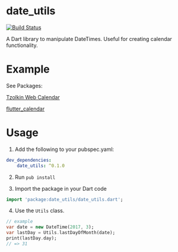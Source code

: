 # date_utils

[![Build Status](https://travis-ci.org/apptreesoftware/date_utils.svg?branch=master)](https://travis-ci.org/apptreesoftware/date_utils)

A Dart library to manipulate DateTimes. Useful for creating calendar functionality.

# Example

See Packages:

[Tzolkin Web Calendar](https://pub.dartlang.org/packages/tzolkin)

[flutter_calendar](https://github.com/apptreesoftware/flutter_calendar)

# Usage

1. Add the following to your pubspec.yaml:

```yaml
dev_dependencies:
    date_utils: ^0.1.0
```

2. Run `pub install`

3. Import the package in your Dart code

```dart
import 'package:date_utils/date_utils.dart';
```

4. Use the `Utils` class.

```dart
// example
var date = new DateTime(2017, 3);
var lastDay = Utils.lastDayOfMonth(date);
print(lastDay.day);
// => 31
```

